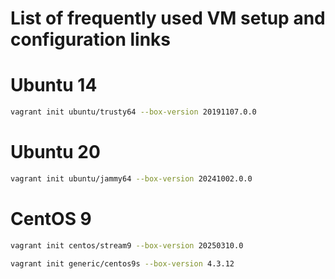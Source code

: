 # List of frequently used VM setup and configuration links

# Ubuntu 14
```bash
vagrant init ubuntu/trusty64 --box-version 20191107.0.0
```
# Ubuntu 20
```bash
vagrant init ubuntu/jammy64 --box-version 20241002.0.0
```

# CentOS 9 
```bash
vagrant init centos/stream9 --box-version 20250310.0
```
```bash
vagrant init generic/centos9s --box-version 4.3.12
```
